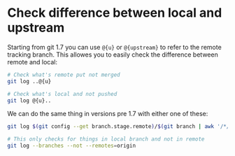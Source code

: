 # Check difference between local and upstream 

Starting from git 1.7 you can use ``@{u}`` or ``@{upstream}`` to refer to the remote tracking branch.
This allowes you to easily check the difference between remote and local:

```bash
# Check what's remote put not merged
git log ..@{u}
``` 

```bash
# Check what's local and not pushed
git log @{u}..
```

We can do the same thing in versions pre 1.7 with either one of these:
```bash
git log $(git config --get branch.stage.remote)/$(git branch | awk '/*/{print $NF}')..
```

```bash
# This only checks for things in local branch and not in remote
git log --branches --not --remotes=origin


